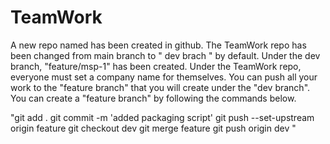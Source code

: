 # TeamWork

A new repo named <Teamwork> has been created in github.
The TeamWork repo has been changed from main branch to " dev brach " by default.
Under the dev branch, "feature/msp-1" has been created.
Under the TeamWork repo, everyone must set a company name for themselves.
You can push all your work to the "feature branch" that you will create under the "dev branch".
You can create a "feature branch" by following the commands below.

"git add .
git commit -m 'added packaging script'
git push --set-upstream origin feature
git checkout dev
git merge feature
git push origin dev "
